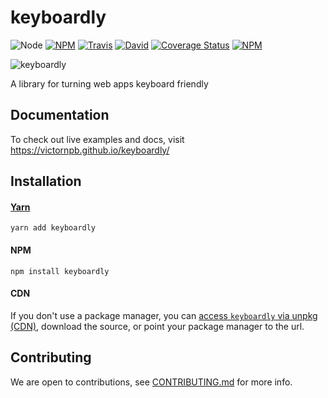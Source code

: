 # keyboardly

![Node](https://img.shields.io/node/v/keyboardly.svg?style=flat-square)
[![NPM](https://img.shields.io/npm/v/keyboardly.svg?style=flat-square)](https://www.npmjs.com/package/keyboardly)
[![Travis](https://img.shields.io/travis/victornpb/keyboardly/master.svg?style=flat-square)](https://travis-ci.org/victornpb/keyboardly)
[![David](https://img.shields.io/david/victornpb/keyboardly.svg?style=flat-square)](https://david-dm.org/victornpb/keyboardly)
[![Coverage Status](https://img.shields.io/coveralls/victornpb/keyboardly.svg?style=flat-square)](https://coveralls.io/github/victornpb/keyboardly)
[![NPM](https://img.shields.io/npm/dt/keyboardly.svg?style=flat-square)](https://www.npmjs.com/package/keyboardly)

![keyboardly](https://user-images.githubusercontent.com/3372598/175796486-7d460e30-33f4-4d87-9afc-0154cd5f801c.jpg)


A library for turning web apps keyboard friendly


## Documentation

To check out live examples and docs, visit https://victornpb.github.io/keyboardly/

## Installation

#### [Yarn](https://github.com/yarnpkg/yarn)

    yarn add keyboardly

#### NPM

    npm install keyboardly

#### CDN
If you don't use a package manager, you can [access `keyboardly` via unpkg (CDN)](https://unpkg.com/keyboardly/), download the source, or point your package manager to the url.

## Contributing

We are open to contributions, see [CONTRIBUTING.md](CONTRIBUTING.md) for more info.
